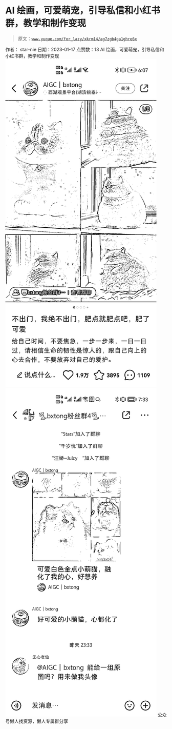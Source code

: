 # AI 绘画，可爱萌宠，引导私信和小红书群，教学和制作变现

> 原文：[`www.yuque.com/for_lazy/xkrm14/ag7zgb4ga1ghre6x`](https://www.yuque.com/for_lazy/xkrm14/ag7zgb4ga1ghre6x)

<ne-p id="u38e688ab" data-lake-id="u38e688ab"><ne-text id="ue5f57681">作者： star-nie</ne-text></ne-p> <ne-p id="udc3c0228" data-lake-id="udc3c0228"><ne-text id="ua40f9d44">日期：2023-01-17</ne-text></ne-p> <ne-p id="u2324e1f7" data-lake-id="u2324e1f7"><ne-text id="ub7067307">点赞数：</ne-text><ne-text id="u5155a7fa" ne-bold="true">13</ne-text></ne-p> <ne-hole id="u5566e91e" data-lake-id="u5566e91e"><ne-card data-card-name="hr" data-card-type="block" id="OtIX2" data-event-boundary="card"><ne-p id="ucf1d2a22" data-lake-id="ucf1d2a22"><ne-text id="u2d8ad5ad">AI 绘画，可爱萌宠，引导私信和小红书群，教学和制作变现</ne-text></ne-p> <ne-p id="u31c620fd" data-lake-id="u31c620fd"><ne-card data-card-name="image" data-card-type="inline" id="Z5v7r" data-event-boundary="card">![](img/8809b534fed72b057e2cc6d3ba901f5b.png)</ne-card></ne-p> <ne-p id="ue8eede54" data-lake-id="ue8eede54"><ne-card data-card-name="image" data-card-type="inline" id="JDgkT" data-event-boundary="card">![](img/0cc34d59905e16091880c7ba94d241a8.png)</ne-card></ne-p> <ne-hole id="uc61f7026" data-lake-id="uc61f7026"><ne-card data-card-name="hr" data-card-type="block" id="Q6S8g" data-event-boundary="card"><ne-p id="udb0690ca" data-lake-id="udb0690ca"><ne-text id="uae62686f">公众号懒人找资源，懒人专属群分享</ne-text></ne-p></ne-card></ne-hole></ne-card></ne-hole>